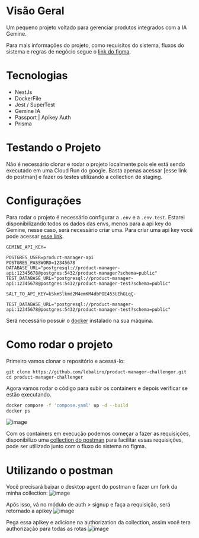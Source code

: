 # Visão Geral
Um pequeno projeto voltado para gerenciar produtos integrados com a IA Gemine.

Para mais informações do projeto, como requisitos do sistema, fluxos do sistema e regras de negócio segue o [link do figma](https://www.figma.com/board/F3QeGaJpgPVWaeVSzWdFvz/product-manager?node-id=0-1&p=f&t=JdkOrilX5eSDLrx6-0).

# Tecnologias
- NestJs
- DockerFile
- Jest / SuperTest
- Gemine IA
- Passport | Apikey Auth
- Prisma

# Testando o Projeto
Não é necessário clonar e rodar o projeto localmente pois ele está sendo executado em uma Cloud Run do google. Basta apenas acessar [esse link do postman] e fazer os testes utilizando a collection de staging.

# Configurações
Para rodar o projeto é necessário configurar a `.env` e a `.env.test`. Estarei disponibilizando todos os dados das envs, menos para a api key do Gemine, nesse caso, será necessário criar uma.
Para criar uma api key você pode acessar [esse link](https://aistudio.google.com/app/apikey?hl=pt-br).

```env
GEMINE_API_KEY=

POSTGRES_USER=product-manager-api
POSTGRES_PASSWORD=12345678
DATABASE_URL="postgresql://product-manager-api:12345678@postgres:5432/product-manager?schema=public"
TEST_DATABASE_URL="postgresql://product-manager-api:12345678@postgres:5432/product-manager-test?schema=public"

SALT_TO_API_KEY=kSkmSlkmd2M4emKM4dbPOE453UEhGLqÇ-
```

```env.test
TEST_DATABASE_URL="postgresql://product-manager-api:12345678@postgres:5432/product-manager-test?schema=public"
```

Será necessário possuir o [docker](https://docs.docker.com/manuals/) instalado na sua máquina.

# Como rodar o projeto
Primeiro vamos clonar o repositório e acessá-lo:

```git
git clone https://github.com/lebaliro/product-manager-challenger.git
cd product-manager-challenger
```

Agora vamos rodar o código para subir os containers e depois verificar se estão executando.

```bash
docker compose -f 'compose.yaml' up -d --build
docker ps
``` 

![image](https://github.com/user-attachments/assets/c73b004e-4b21-4cab-a6c2-d57113e03837)

Com os containers em execução podemos começar a fazer as requisições, disponibilizo uma [collection do postman](https://www.postman.com/orbital-module-observer-12483690/product-manager-api/folder/4smew0y/auth) para facilitar essas requisições, pode ser utilizado junto com o fluxo do sistema no figma.

# Utilizando o postman
Você precisará baixar o desktop agent do postman e fazer um fork da minha collection:
![image](https://github.com/user-attachments/assets/91aef5ce-6636-4191-9c88-5d68d6f9bedc)

Após isso, vá no módulo de auth > signup e faça a requisição, será retornado a apikey
![image](https://github.com/user-attachments/assets/4a4d9a9b-3ccd-410d-a68f-51b8abafbbf8)

Pega essa apikey e adicione na authorization da collection, assim você tera authorização para todas as rotas
![image](https://github.com/user-attachments/assets/36657696-e9f8-4185-9092-375e3346f4da)

